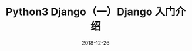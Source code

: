 ---
layout: post
title:  "Python3 Django（一）Django 入门介绍"
date:  2018-12-26
desc: "python3 数据科学分析与实战系列之七：数据处理分析必备工具之 seaborn 高级绘图方法介绍"
keywords: "Python3,数据科学,实战,seaborn,数据挖掘,jupyterlab,jupyter,FacetGrid"
categories: [Python]
tags: [python3,数据科学,seaborn]
---